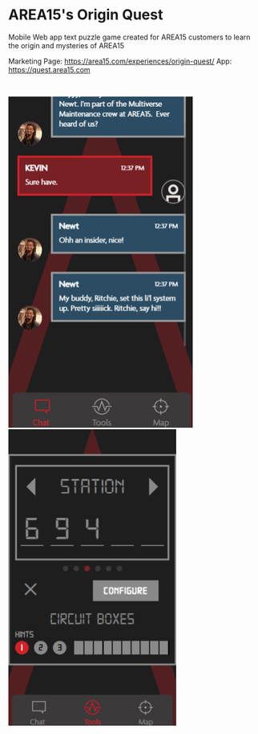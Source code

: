 # AREA15's Origin Quest
Mobile Web app text puzzle game created for AREA15 customers to learn the origin and mysteries of AREA15

Marketing Page: https://area15.com/experiences/origin-quest/
App: https://quest.area15.com

<br/>

![Alt text](https://github.com/R2DEV0/area15_origin_quest/blob/main/Origin%20Quest%20Example.png "Origin Quest Example")
![Alt text](https://github.com/R2DEV0/area15_origin_quest/blob/main/Origin%20Quest%20Example%202.png "Origin Quest Example")
